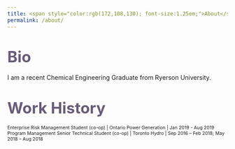 ```yaml
---
title: <span style="color:rgb(172,108,130); font-size:1.25em;">About</span>
permalink: /about/
---
```

# <span style="color:rgb(104,92,121);font-size:1.25em;">Bio</span>
I am a recent Chemical Engineering Graduate from Ryerson University.

# <span style="color:rgb(104,92,121);font-size:1.25em;">Work History</span>
<span style="font-size:0.75em;">
Enterprise Risk Management Student (co-op) | Ontario Power Generation | Jan 2019 - Aug 2019
Program Management Senior Technical Student (co-op) | Toronto Hydro | Sep 2016 – Feb 2018; May 2018 – Aug 2018
